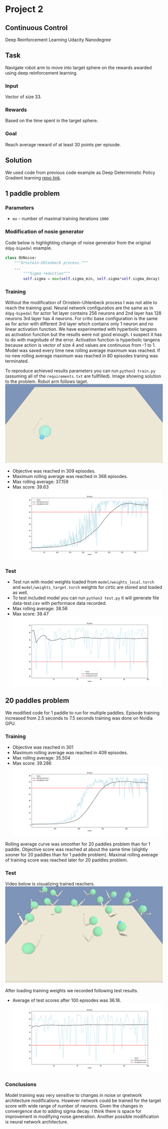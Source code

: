 # Project 2
## Continuous Control
Deep Reinforcement Learning Udacity Nanodegree

## Task
Navigate robot arm to move into target sphere on the rewards awarded using deep reinforcement learning.

### Input
Vector of size 33.

### Rewards
Based on the time spent in the target sphere.

### Goal
Reach average reward of at least 30 points per episode.

## Solution
We used code from previous code example as Deep Deterministic Policy Gradient learning [repo link](https://github.com/udacity/deep-reinforcement-learning/blob/master/ddpg-bipedal).

## 1 paddle problem
### Parameters
* `mx` - number of maximal training iterations `1000`

### Modification of nosie generator
Code below is highlighting change of noise generator from the original `ddpg-bipedal` example.
```python
class OUNoise:
    """Ornstein-Uhlenbeck process."""
    ...
        """Sigma reduction"""
        self.sigma = max(self.sigma_min, self.sigma*self.sigma_decay)
```
### Training
Without the modification of Ornstein-Uhlenbeck process I was not able to reach the training goal.
Neural network configuratios are the same as in `ddpg-bipedal` for actor 1st layer contains 256 neurons and 2nd layer has 128 neurons 3rd layer has 4 neurons.
For critic base configuration is the same as for actor with different 3rd layer which contains only 1 neuron and no linear activation function. We have
experimented with hyperbolic tangens as activation function but the results were not good enough. I suspect it has to do with magnitude of the error.
Activation function is hyperbolic tangens because action is vector of size 4 and values are continuous from -1 to 1.
Model was saved every time new rolling average maximum was reached.
If no new rolling average maximum was reached in 80 episodes traning was terminated.

To reproduce achieved results parameters you can run `python3 train.py` (assuming all of the `requirements.txt` are fullfilled).
Image showing solution to the problem. Robot arm follows taget.
![alt text](https://raw.githubusercontent.com/IzidoroBaltazar/DeepReinfLearning/master/project2/test.gif)

* Objective was reached in 309 episodes.
* Maximum rolling average was reached in 368 episodes.
* Max rolling average: 37.159
* Max score: 39.63
![alt text](https://raw.githubusercontent.com/IzidoroBaltazar/DeepReinfLearning/master/project2/figure-train.png)

### Test
* Test run with model weights loaded from `model/weights_local.torch` and `model/weights_target.torch` weights for cirtic are stored and loaded as well.
* To test included model you can run `python3 test.py` it will generate file data-test.csv with performace data recorded.
* Max rolling average: 38.56
* Max score: 39.47
![alt text](https://raw.githubusercontent.com/IzidoroBaltazar/DeepReinfLearning/master/project2/figure-test.png)

## 20 paddles problem
We modified code for 1 paddle to run for multiple paddles.
Episode training increased from 2.5 seconds to 7.5 seconds training was done on Nvidia GPU.

### Training

* Objective was reached in 301
* Maximum rolling average was reached in 409 episodes.
* Max rolling average: 35.504
* Max score: 39.286
![alt text](https://raw.githubusercontent.com/IzidoroBaltazar/DeepReinfLearning/master/project2/figure-train-20.png)

Rolling average curve was smoother for 20 paddles problem than for 1 paddle.
Objective score was reached at about the same time (slightly sooner for 20 paddles than for 1 paddle problem).
Maximal rolling average of training score was reached later for 20 paddles problem.

### Test
Video below is visualizing trained reachers.
![alt text](https://raw.githubusercontent.com/IzidoroBaltazar/DeepReinfLearning/master/project2/test_20.gif)

After loading training weights we recorded following test results.
* Average of test scores after 100 episodes was 36.18.
![alt text](https://raw.githubusercontent.com/IzidoroBaltazar/DeepReinfLearning/master/project2/figure-test-20.png)

### Conclusions
Model training was very sensitive to changes in noise or qnetwork architecture modifications.
However network could be trained for the target score with wide range of number of neurons.
Given the changes in convergence due to adding sigma decay. I think there is space for improvement in modifying noise generation.
Another possible modification is neural network architecture.
